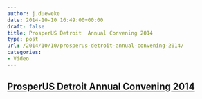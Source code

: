 ```yaml
---
author: j.dueweke
date: 2014-10-10 16:49:00+00:00
draft: false
title: ProsperUS Detroit  Annual Convening 2014
type: post
url: /2014/10/10/prosperus-detroit-annual-convening-2014/
categories:
- Video
---
```


## [ProsperUS Detroit Annual Convening 2014](https://www.youtube.com/playlist?list=PL3igXe0XQ_fXC5G5AMQ5AMXUmHkj0tZ87)



